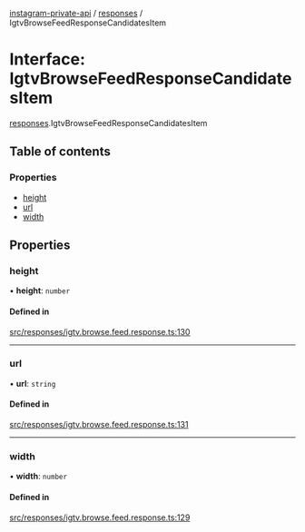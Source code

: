 [instagram-private-api](../../README.md) / [responses](../../modules/responses.md) / IgtvBrowseFeedResponseCandidatesItem

# Interface: IgtvBrowseFeedResponseCandidatesItem

[responses](../../modules/responses.md).IgtvBrowseFeedResponseCandidatesItem

## Table of contents

### Properties

- [height](IgtvBrowseFeedResponseCandidatesItem.md#height)
- [url](IgtvBrowseFeedResponseCandidatesItem.md#url)
- [width](IgtvBrowseFeedResponseCandidatesItem.md#width)

## Properties

### height

• **height**: `number`

#### Defined in

[src/responses/igtv.browse.feed.response.ts:130](https://github.com/Nerixyz/instagram-private-api/blob/4971f34/src/responses/igtv.browse.feed.response.ts#L130)

___

### url

• **url**: `string`

#### Defined in

[src/responses/igtv.browse.feed.response.ts:131](https://github.com/Nerixyz/instagram-private-api/blob/4971f34/src/responses/igtv.browse.feed.response.ts#L131)

___

### width

• **width**: `number`

#### Defined in

[src/responses/igtv.browse.feed.response.ts:129](https://github.com/Nerixyz/instagram-private-api/blob/4971f34/src/responses/igtv.browse.feed.response.ts#L129)
